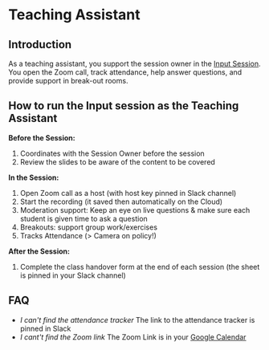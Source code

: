 # Teaching Assistant

## Introduction 

As a teaching assistant, you support the session owner in the [Input Session](https://github.com/ReDI-School/fullstack_bootcamp/blob/main/volunteers/input_session.md). You open the Zoom call, track attendance, help answer questions, and provide support in break-out rooms.

## How to run the Input session as the Teaching Assistant

**Before the Session:**

1. Coordinates with the Session Owner before the session
2. Review the slides to be aware of the content to be covered

**In the Session:**

1. Open Zoom call as a host (with host key pinned in Slack channel)
2. Start the recording (it saved then automatically on the Cloud)
3. Moderation support: Keep an eye on live questions & make sure each student is given time to ask a question 
4. Breakouts: support group work/exercises
5. Tracks Attendance (> Camera on policy!)

**After the Session:**   

1. Complete the class handover form at the end of each session (the sheet is pinned in your Slack channel)


## FAQ

- _I can't find the attendance tracker_ The link to the attendance tracker is pinned in Slack
- _I cant't find the Zoom link_ The Zoom Link is in your [Google Calendar](https://calendar.google.com/calendar/u/0/r)
